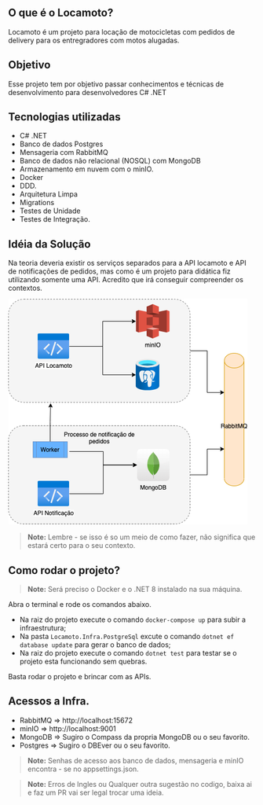 ## O que é o Locamoto?
Locamoto é um projeto para locação de motocicletas com pedidos de delivery para os entregradores com motos alugadas.

## Objetivo
Esse projeto tem por objetivo passar conhecimentos e técnicas de desenvolvimento para desenvolvedores C# .NET

## Tecnologias utilizadas

- C# .NET
- Banco de dados Postgres
- Mensageria com RabbitMQ
- Banco de dados não relacional (NOSQL) com MongoDB
- Armazenamento em nuvem com o minIO.
- Docker
- DDD.
- Arquitetura Limpa
- Migrations
- Testes de Unidade
- Testes de Integração.
  
## Idéia da Solução

Na teoria deveria existir os serviços separados para a API locamoto e API de notificações de pedidos, mas como é um projeto para didática fiz utilizando somente uma API. Acredito que irá conseguir compreender os contextos. 

<p>
<img src="https://raw.githubusercontent.com/danilodumba/locamoto/main/docs/locamoto.png" />
</p>

>**Note:** Lembre - se isso é so um meio de como fazer, não significa que estará certo para o seu contexto.


## Como rodar o projeto?

>**Note:** Será preciso o Docker e o .NET 8 instalado na sua máquina.

Abra o terminal e rode os comandos abaixo.

- Na raiz do projeto execute o comando `docker-compose up` para subir a infraestrutura;
- Na pasta `Locamoto.Infra.PostgreSql` excute o comando `dotnet ef database update` para gerar o banco de dados;
- Na raiz do projeto execute o comando `dotnet test` para testar se o projeto esta funcionando sem quebras. 

Basta rodar o projeto e brincar com as APIs.

## Acessos a Infra.

- RabbitMQ => http://localhost:15672
- minIO => http://localhost:9001
- MongoDB => Sugiro o Compass da propria MongoDB ou o seu favorito.
- Postgres => Sugiro o DBEver ou o seu favorito.

>**Note:** Senhas de acesso aos banco de dados, mensageria e minIO encontra - se no appsettings.json.

>**Note:** Erros de Ingles ou Qualquer outra sugestão no codigo, baixa ai e faz um PR vai ser legal trocar uma ideia.